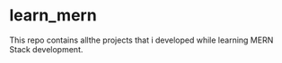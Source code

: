 ﻿# learn_mern
This repo contains allthe projects that i developed while learning MERN Stack development. 
